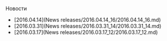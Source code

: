 Новости
  * [2016.04.14](News releases/2016.04.14_16/2016.04.14_16.md)
  * [2016.03.31](News releases/2016.03.31_14/2016.03.31_14.md)
  * [2016.03.17](News releases/2016.03.17_12/2016.03.17_12.md)
